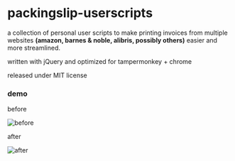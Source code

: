 packingslip-userscripts
=======================

a collection of personal user scripts to make printing invoices from multiple websites **(amazon, barnes & noble, alibris, possibly others)** easier and more streamlined.

written with jQuery and optimized for tampermonkey + chrome

released under MIT license

### demo

before

![before](http://lukemiles.github.com/packingslip-userscript/before.png)

after

![after](http://lukemiles.github.com/packingslip-userscript/after.png)
